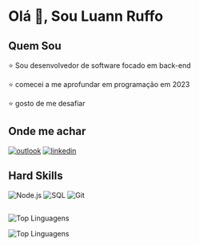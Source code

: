 # Olá :wave:, Sou Luann Ruffo

##

## Quem Sou

:star: Sou desenvolvedor de software focado em back-end

:star: comecei a me aprofundar em programação em 2023

:star: gosto de me desafiar

##

## Onde me achar



[![outlook](https://img.shields.io/badge/Microsoft_Outlook-0078D4?style=for-the-badge&logo=microsoft-outlook&logoColor=white)](luann_sd@hotmail.com)
[![linkedin](https://img.shields.io/badge/LinkedIn-0077B5?style=for-the-badge&logo=linkedin&logoColor=white)](https://www.linkedin.com/in/luann-ruffo-b81483141/)

##

## Hard Skills

![Node.js](https://img.shields.io/badge/Node%20js-339933?style=for-the-badge&logo=nodedotjs&logoColor=white)
![SQL](https://img.shields.io/badge/PostgreSQL-316192?style=for-the-badge&logo=postgresql&logoColor=white)
![Git](https://img.shields.io/badge/GIT-E44C30?style=for-the-badge&logo=git&logoColor=white)

## 

![Top Linguagens](https://github-readme-stats.vercel.app/api/top-langs/?username=LuannRuffo&hide_progress=true&theme=tokyonight&hide_progress=false&custom_title=Top%20%Linguagens)

![Top Linguagens](https://hits.seeyoufarm.com/api/count/incr/badge.svg?url=https%3A%2F%2Fgithub.com%2F{LuannRuffo}1212%2Fhit-counter)
